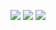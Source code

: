![](https://github-profile-summary-cards.vercel.app/api/cards/profile-details?username=lolomap&theme=2077)
![](https://github-profile-summary-cards.vercel.app/api/cards/most-commit-language?username=lolomap&theme=2077)
![](https://github-profile-summary-cards.vercel.app/api/cards/repos-per-language?username=lolomap&theme=2077)
